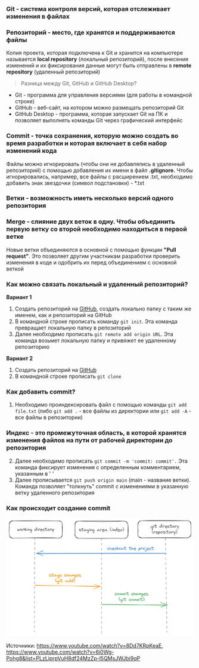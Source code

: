 ### **Git** - система контроля версий, которая отслеживает изменения в файлах

### **Репозиторий** - место, где хранятся и поддерживаются файлы

Копия проекта, которая подключена к Git и хранится на компьютере называется **local repository** (локальный репозиторий), после внесения изменений и их фиксирования данные могут быть отправлены в **remote repository** (удаленный репозиторий)

> Разница между Git, GitHub и GitHub Desktop?

- Git - программа для управления версиями (для работы в командной строке)
- GitHub - веб-сайт, на котором можно размещать репозиторий Git
- GitHub Desktop - программа, которая запускает Git на ПК и позволяет выполнять команды Git через графический интерфейс
 
### **Commit** - точка сохранения, которую можно создать во время разработки и которая включает в себя набор изменений кода

Файлы можно игнорировать (чтобы они не добавлялись в удаленный репозиторий) с помощью добавления их имени в файл **.gitignore.** Чтобы игнорировались, например, все файлы с расширением .txt, необходимо добавить знак звездочки (символ подстановки) - *.txt

### **Ветки** - возможность иметь несколько версий одного репозитория

### **Merge** - слияние двух веток в одну. Чтобы объединить первую ветку со второй необходимо находиться в первой ветке

Новые ветки объединяются в основной с помощью функции **"Pull request"**. Это позволяет другим участникам разработки проверить изменения в коде и одобрить их перед объединением с основной веткой

### Как можно связать локальный и удаленный репозиторий?

**Вариант 1**

1. Создать репозиторий на [GitHub](https://github.com/), создать локально папку с таким же именем, как и репозиторий на GitHub
2. В командной строке прописать команду `git init`. Эта команда превращает локальную папку в репозиторий
3. Далее необходимо прописать `git remote add origin URL`. Эта команда возьмет локальную папку и привяжет ее удаленному репозиторию

**Вариант 2**

1. Создать репозиторий на [GitHub](https://github.com/)
2. В командной строке прописать `git clone`

### Как добавить commit?

1. Необходимо проиндексировать файл с помощью команды `git add file.txt` (либо `git add .` - все файлы из директории или `git add -A` - все файлы в репозитории)

### **Индекс** - это промежуточная область, в которой хранятся изменения файлов на пути от рабочей директории до репозитория

2. Далее необходимо прописать `git commit -m 'commit: commit'.` Эта команда фиксирует изменения с определенным комментарием, указанным в ' '
3. Далее прописывается `git push origin main` (main - название ветки). Команда позволяет "толкнуть" commit с изменениями в указанную ветку удаленного репозитория

### Как происходит создание commit

![git-1](../img/git-1.png)

Источники: https://www.youtube.com/watch?v=8Dd7KRpKeaE, https://www.youtube.com/watch?v=6i0Wg-Pohg8&list=PLzLiprpVuH8df24MzZp-l5QMsJWJbi9qP